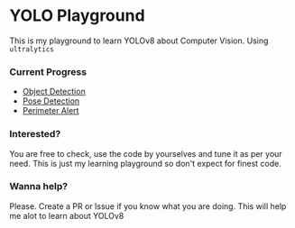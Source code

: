 # YOLO Playground
This is my playground to learn YOLOv8 about Computer Vision. Using `ultralytics`

### Current Progress
- [Object Detection](https://github.com/Rahuletto/yolo/blob/main/object_detect.ipynb)
- [Pose Detection](https://github.com/Rahuletto/yolo/blob/main/pose.ipynb)
- [Perimeter Alert](https://github.com/Rahuletto/yolo/blob/main/perimeter.ipynb)

### Interested?
You are free to check, use the code by yourselves and tune it as per your need. This is just my learning playground so don't expect for finest code.

### Wanna help?
Please. Create a PR or Issue if you know what you are doing. This will help me alot to learn about YOLOv8
